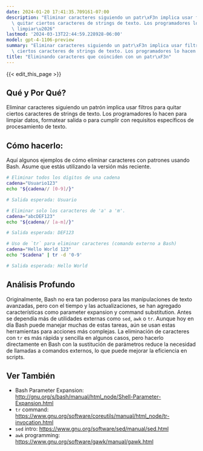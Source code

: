 ```yaml
---
date: 2024-01-20 17:41:35.709161-07:00
description: "Eliminar caracteres siguiendo un patr\xF3n implica usar filtros para\
  \ quitar ciertos caracteres de strings de texto. Los programadores lo hacen para\
  \ limpiar\u2026"
lastmod: '2024-03-13T22:44:59.228928-06:00'
model: gpt-4-1106-preview
summary: "Eliminar caracteres siguiendo un patr\xF3n implica usar filtros para quitar\
  \ ciertos caracteres de strings de texto. Los programadores lo hacen para limpiar\u2026"
title: "Eliminando caracteres que coinciden con un patr\xF3n"
---
```


{{< edit_this_page >}}

## Qué y Por Qué?
Eliminar caracteres siguiendo un patrón implica usar filtros para quitar ciertos caracteres de strings de texto. Los programadores lo hacen para limpiar datos, formatear salida o para cumplir con requisitos específicos de procesamiento de texto.

## Cómo hacerlo:
Aquí algunos ejemplos de cómo eliminar caracteres con patrones usando Bash. Asume que estás utilizando la versión más reciente.

```Bash
# Eliminar todos los dígitos de una cadena
cadena="Usuario123"
echo "${cadena// [0-9]/}"

# Salida esperada: Usuario

# Eliminar solo los caracteres de 'a' a 'm'.
cadena="abcDEF123"
echo "${cadena// [a-m]/}"

# Salida esperada: DEF123

# Uso de `tr` para eliminar caracteres (comando externo a Bash)
cadena="Hello World 123"
echo "$cadena" | tr -d '0-9'

# Salida esperada: Hello World
```

## Análisis Profundo
Originalmente, Bash no era tan poderoso para las manipulaciones de texto avanzadas, pero con el tiempo y las actualizaciones, se han agregado características como parameter expansion y command substitution. Antes se dependía más de utilidades externas como `sed`, `awk` o `tr`. Aunque hoy en día Bash puede manejar muchas de estas tareas, aún se usan estas herramientas para acciones más complejas. La eliminación de caracteres con `tr` es más rápida y sencilla en algunos casos, pero hacerlo directamente en Bash con la sustitución de parámetros reduce la necesidad de llamadas a comandos externos, lo que puede mejorar la eficiencia en scripts.

## Ver También
- Bash Parameter Expansion: http://gnu.org/s/bash/manual/html_node/Shell-Parameter-Expansion.html
- `tr` command: https://www.gnu.org/software/coreutils/manual/html_node/tr-invocation.html
- `sed` intro: https://www.gnu.org/software/sed/manual/sed.html
- `awk` programming: https://www.gnu.org/software/gawk/manual/gawk.html
